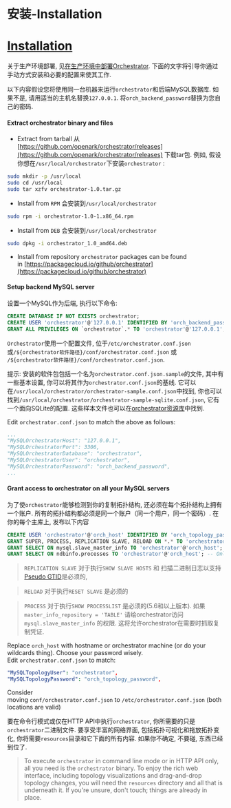 # 安装-Installation
# [Installation](https://github.com/openark/orchestrator/blob/master/docs/install.md)
关于生产环境部署, 见[在生产环境中部署Orchestrator](https://github.com/Fanduzi/orchestrator-chn-doc/blob/master/Deployment/在生产环境中部署Orchestrator.md). 下面的文字将引导你通过手动方式安装和必要的配置来使其工作.

以下内容假设您将使用同一台机器来运行`orchestrator`和后端MySQL数据库. 如果不是, 请用适当的主机名替换`127.0.0.1`. 将`orch_backend_password`替换为您自己的密码.

#### Extract orchestrator binary and files
* Extract from tarball
从[https://github.com/openark/orchestrator/releases](https://github.com/openark/orchestrator/releases) 下载tar包. 例如, 假设你想在`/usr/local/orchestrator`下安装`orchestrator` :

```bash
sudo mkdir -p /usr/local
sudo cd /usr/local
sudo tar xzfv orchestrator-1.0.tar.gz
```
* Install from `RPM`
会安装到`/usr/local/orchestrator`

```bash
sudo rpm -i orchestrator-1.0-1.x86_64.rpm
```
* Install from `DEB`
会安装到`/usr/local/orchestrator`

```bash
sudo dpkg -i orchestrator_1.0_amd64.deb
```
* Install from repository
`orchestrator` packages can be found in [https://packagecloud.io/github/orchestrator](https://packagecloud.io/github/orchestrator)



#### Setup backend MySQL server
设置一个MySQL作为后端, 执行以下命令:

```sql
CREATE DATABASE IF NOT EXISTS orchestrator;
CREATE USER 'orchestrator'@'127.0.0.1' IDENTIFIED BY 'orch_backend_password';
GRANT ALL PRIVILEGES ON `orchestrator`.* TO 'orchestrator'@'127.0.0.1';
```
`Orchestrator`使用一个配置文件, 位于`/etc/orchestrator.conf.json`或`/${orchestrator软件路径}/conf/orchestrator.conf.json` 或 `/${orchestrator软件路径}/conf/orchestrator.conf.json`.

提示: 安装的软件包包括一个名为`orchestrator.conf.json.sample`的文件, 其中有一些基本设置, 你可以将其作为`orchestrator.conf.json`的基线. 它可以在`/usr/local/orchestrator/orchestrator-sample.conf.json`中找到, 你也可以找到`/usr/local/orchestrator/orchestrator-sample-sqlite.conf.json`, 它有一个面向SQLite的配置. 这些样本文件也可以在[orchestrator资源库](https://github.com/openark/orchestrator/tree/master/conf)中找到.

Edit `orchestrator.conf.json` to match the above as follows:

```yaml
...
"MySQLOrchestratorHost": "127.0.0.1",
"MySQLOrchestratorPort": 3306,
"MySQLOrchestratorDatabase": "orchestrator",
"MySQLOrchestratorUser": "orchestrator",
"MySQLOrchestratorPassword": "orch_backend_password",
...
```
#### Grant access to orchestrator on all your MySQL servers
为了使`orchestrator`能够检测到你的复制拓扑结构, 还必须在每个拓扑结构上拥有一个账户. 所有的拓扑结构都必须是同一个账户（同一个用户，同一个密码）. 在你的每个主库上, 发布以下内容

```sql
CREATE USER 'orchestrator'@'orch_host' IDENTIFIED BY 'orch_topology_password';
GRANT SUPER, PROCESS, REPLICATION SLAVE, RELOAD ON *.* TO 'orchestrator'@'orch_host';
GRANT SELECT ON mysql.slave_master_info TO 'orchestrator'@'orch_host';
GRANT SELECT ON ndbinfo.processes TO 'orchestrator'@'orch_host'; -- Only for NDB Cluster
```
> `REPLICATION SLAVE` 对于执行`SHOW SLAVE HOSTS` 和 扫描二进制日志以支持[Pseudo GTID](Various/Pseudo%20GTID.md)是必须的,

> `RELOAD` 对于执行`RESET SLAVE` 是必须的

> `PROCESS` 对于执行`SHOW PROCESSLIST` 是必须的(5.6和以上版本). 如果`master_info_repository = 'TABLE'` 请给orchestrator访问`mysql.slave_master_info` 的权限. 这将允许orchestrator在需要时抓取复制凭证.

Replace `orch_host` with hostname or orchestrator machine (or do your wildcards thing). Choose your password wisely. Edit `orchestrator.conf.json` to match:

```yaml
"MySQLTopologyUser": "orchestrator",
"MySQLTopologyPassword": "orch_topology_password",
```
Consider moving `conf/orchestrator.conf.json` to `/etc/orchestrator.conf.json` (both locations are valid)

要在命令行模式或仅在HTTP API中执行`orchestrator`, 你所需要的只是`orchestrator`二进制文件. 要享受丰富的网络界面, 包括拓扑可视化和拖放拓扑变化, 你将需要`resources`目录和它下面的所有内容. 如果你不确定, 不要碰, 东西已经到位了.

> To execute `orchestrator` in command line mode or in HTTP API only, all you need is the `orchestrator` binary. To enjoy the rich web interface, including topology visualizations and drag-and-drop topology changes, you will need the `resources` directory and all that is underneath it. If you're unsure, don't touch; things are already in place.
